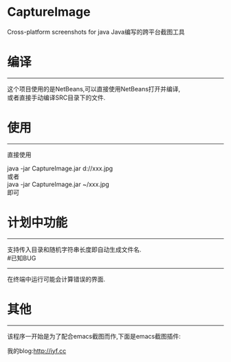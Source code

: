 CaptureImage
============

Cross-platform screenshots for java
Java编写的跨平台截图工具

# 编译
______________________
这个项目使用的是NetBeans,可以直接使用NetBeans打开并编译,    
或者直接手动编译SRC目录下的文件.


# 使用
______________________
直接使用    

java -jar CaptureImage.jar d://xxx.jpg    
或者    
java -jar CaptureImage.jar ~/xxx.jpg    
即可    
# 计划中功能
_____________________
支持传入目录和随机字符串长度即自动生成文件名.    
#已知BUG
_____________________
在终端中运行可能会计算错误的界面.

# 其他
_____________________
该程序一开始是为了配合emacs截图而作,下面是emacs截图插件:   

我的blog:http://iyf.cc    
